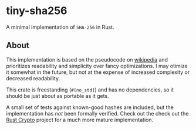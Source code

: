# tiny-sha256

A minimal implementation of `SHA-256` in Rust.


## About

This implementation is based on the pseudocode on 
[wikipedia](https://en.wikipedia.org/wiki/SHA-2#Pseudocode) and 
prioritizes readability and simplicity over fancy optimizations.
I may otimize it somewhat in the future, but not at the expense
of increased complexity or decreased readability.

This crate is freestanding (`#[no_std]`) and has no dependencies,
so it should be just about as portable as it gets.  

A small set of tests against known-good hashes are included, but
the implementation has *not* been formally verified.  Check out
the check out the [Rust Crypto](https://github.com/RustCrypto/hashes)
project for a much more mature implementation.



